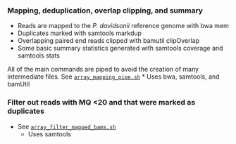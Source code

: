 ### Mapping, deduplication, overlap clipping, and summary

* Reads are mapped to the *P. davidsonii* reference genome with bwa mem
* Duplicates marked with samtools markdup
* Overlapping paired end reads clipped with bamutil clipOverlap
* Some basic summary statistics generated with samtools coverage and samtools stats

All of the main commands are piped to avoid the creation of many intermediate files. See [`array_mapping_pipe.sh`](https://github.com/benstemon/dasanthera_novaseq/blob/main/mapping_etc/array_mapping_pipe.sh)
    * Uses bwa, samtools, and bamUtil

### Filter out reads with MQ <20 and that were marked as duplicates
* See [`array_filter_mapped_bams.sh`](https://github.com/benstemon/dasanthera_novaseq/blob/main/mapping_etc/array_filter_mapped_bams.sh)
    * Uses samtools
